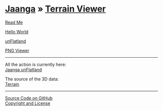 [Jaanga](../index.html ) &raquo; [Terrain Viewer]( ./index.html )
===============================================

<p id=rm >
	<a href=JavaScript:displayPage("readme.md",rm); >Read Me</a>
</p>

<p id=hw >
	<a href=JavaScript:displayPage("hello-world/readme.md",hw); >Hello World</a>
</p>

<p id=uf >
	<a href=JavaScript:displayPage("un-flatland/readme.md",uf); >unFlatland</a>
</p>

<p id=pv >
	<a href=JavaScript:displayPage("png-viewer/readme.md",pv); >PNG Viewer</a>
</p>

****
All the action is currently here:  
[Jaanga unFlatland](../terrain-viewer/un-flatland/index.html )

The source of the 3D data:  
[Terrain]( ../terrain/index.html )


****

[Source Code on GitHub]( https://github.com/jaanga/terrain-viewer/ )  
[Copyright and License]( https://github.com/jaanga/jaanga.github.io/blob/master/jaanga-copyright-and-mit-license.md )